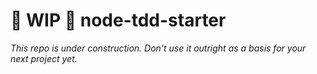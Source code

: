 # 🚧 WIP 🚧 node-tdd-starter

_This repo is under construction. Don't use it outright as a basis for your next project yet._

